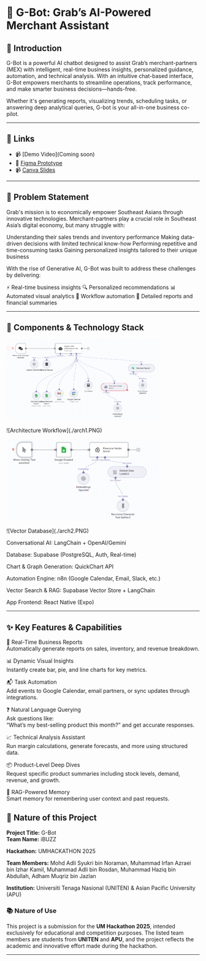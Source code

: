 # 🤖 G-Bot: Grab’s AI-Powered Merchant Assistant

## 🧠 Introduction

G-Bot is a powerful AI chatbot designed to assist Grab’s merchant-partners (MEX) with intelligent, real-time business insights, personalized guidance, automation, and technical analysis. With an intuitive chat-based interface, G-Bot empowers merchants to streamline operations, track performance, and make smarter business decisions—hands-free.

Whether it's generating reports, visualizing trends, scheduling tasks, or answering deep analytical queries, G-bot is your all-in-one business co-pilot.

---

## 🔗 Links

- 📹 [Demo Video](Coming soon)  
- 🎨 [Figma Prototype](https://www.figma.com/proto/IXbbgljL8RpOS9F4v6xR4u/UMhackathon2025?node-id=20-62&p=f&t=iqqkOraA7oTrnSAu-1&scaling=scale-down&content-scaling=fixed&page-id=0%3A1&starting-point-node-id=20%3A62)
- 📹 [Canva Slides](https://www.canva.com/design/DAGkHyo35R4/ZN5O2ptOS7o0q_-2EoizKg/edit?utm_content=DAGkHyo35R4&utm_campaign=designshare&utm_medium=link2&utm_source=sharebutton)
  
---

## 📍 Problem Statement

Grab's mission is to economically empower Southeast Asians through innovative technologies. Merchant-partners play a crucial role in Southeast Asia’s digital economy, but many struggle with:

Understanding their sales trends and inventory performance
Making data-driven decisions with limited technical know-how
Performing repetitive and time-consuming tasks
Gaining personalized insights tailored to their unique business

With the rise of Generative AI, G-Bot was built to address these challenges by delivering:

⚡ Real-time business insights
🔍 Personalized recommendations
📊 Automated visual analytics
🤖 Workflow automation
🧾 Detailed reports and financial summaries

---

## 🧩 Components & Technology Stack
<p>
  <img src="./arch1.PNG" alt="User 3" width="400"/>
</p>
![Architecture Workflow](./arch1.PNG)

<p>
  <img src="./arch2.PNG" alt="User 3" width="400"/>
</p>
![Vector Database](./arch2.PNG)

Conversational AI: LangChain + OpenAI/Gemini

Database: Supabase (PostgreSQL, Auth, Real-time)

Chart & Graph Generation: QuickChart API

Automation Engine: n8n (Google Calendar, Email, Slack, etc.)

Vector Search & RAG: Supabase Vector Store + LangChain

App Frontend: React Native (Expo)

---

## ✨ Key Features & Capabilities

🧾 Real-Time Business Reports  
 Automatically generate reports on sales, inventory, and revenue breakdown.

📊 Dynamic Visual Insights  
 Instantly create bar, pie, and line charts for key metrics.

📬 Task Automation  
 Add events to Google Calendar, email partners, or sync updates through integrations.

❓ Natural Language Querying  
 Ask questions like:  
 “What’s my best-selling product this month?” and get accurate responses.

📈 Technical Analysis Assistant  
 Run margin calculations, generate forecasts, and more using structured data.

📦 Product-Level Deep Dives  
 Request specific product summaries including stock levels, demand, revenue, and growth.

🤖 RAG-Powered Memory  
 Smart memory for remembering user context and past requests.

 ## 📝 Nature of this Project

**Project Title:** G-Bot  
**Team Name:** iBUZZ

**Hackathon:** UMHACKATHON 2025

**Team Members:** Mohd Adli Syukri bin Noraman, Muhammad Irfan Azraei bin Izhar Kamil, Muhammad Adli bin Rosdan, Muhammad Haziq bin Abdullah, Adham Muqriz bin Jazlan 

**Institution:** Universiti Tenaga Nasional (UNITEN) & Asian Pacific University (APU)

### 📚 Nature of Use  
This project is a submission for the **UM Hackathon 2025**, intended exclusively for educational and competition purposes. The listed team members are students from **UNITEN** and **APU**, and the project reflects the academic and innovative effort made during the hackathon.


---

